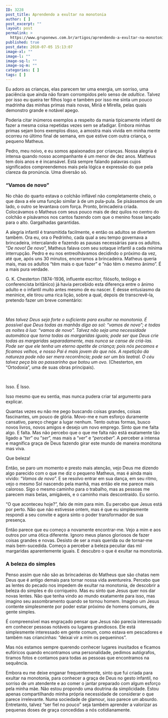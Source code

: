 ```yaml
---
ID: 3228
post_title: Aprendendo a exultar na monotonia
author: [ ]
post_excerpt: ""
layout: post
permalink: >
  https://www.gruponews.com.br/artigos/aprendendo-a-exultar-na-monotonia
published: true
post_date: 2010-07-05 15:13:07
image-xl: ""
image-l: ""
image-sq-l: ""
image-sq-m: ""
categories: [ ]
tags: [ ]
---
```

Eu adoro as crianças, elas parecem ter uma energia, um sorriso, uma paciência que ainda não foram corrompidos pelo senso de <i>adultice</i>. Talvez por isso eu queira ter filhos logo e também por isso me sinta um pouco madrinha das minhas primas mais novas, Miriã e Mirella, pelas quais demonstro grande e notável apego.

Poderia citar inúmeros exemplos a respeito da mania tipicamente infantil de fazer a mesma coisa repetidas vezes sem se afadigar. Embora minhas primas sejam bons exemplos disso, a amostra mais vívida em minha mente ocorreu no último final de semana, em que estive com outra criança, o pequeno Matheus.

Pedro, meu noivo, e eu somos apaixonados por crianças. Nossa alegria é intensa quando nosso acompanhante é um menor de dez anos. Matheus tem dois anos e é incansável. Está sempre falando palavras cujos significados compreendemos mais pela lógica e expressão do que pela clareza da pronúncia. Uma diversão só.
<h3>“Vamos de novo”</h3>
No chão do quarto estava o colchão inflável não completamente cheio, o que dava a ele uma função similar à de um pula-pula. Se pisássemos de um lado, o outro se levantava com força. Pronto, brincadeira criada. Colocávamos o Matheus com seus pouco mais de dez quilos no centro do colchão e pisávamos nos cantos fazendo com que o menino fosse lançado para o alto. Gargalhadas garantidas.

A alegria infantil é transmitida facilmente, e então os adultos se divertem também. Ora eu, ora o Pedrinho, cada qual a seu tempo governava a brincadeira, intercalando e fazendo as pausas necessárias para os adultos. “<i>De novo! De novo</i>”, Matheus falava com seu sotaque infantil a cada mínima interrupção. Pedro e eu nos entreolhávamos decidindo o próximo da vez, até que, após uns 30 minutos, encerramos a brincadeira. Matheus queria mais, mas os adultos “têm mais o que fazer” e “não têm o mesmo ânimo”. É a mais pura verdade.

G. K. Chesterton (1874-1936, influente escritor, filósofo, teólogo e conferencista britânico) já havia percebido esta diferença entre o ânimo adulto e o infantil muito antes mesmo de eu nascer. E desse entusiasmo da meninice, ele tirou uma rica lição, sobre a qual, depois de transcrevê-la, pretendo fazer um breve comentário:

&nbsp;

<i>Mas talvez Deus seja forte o suficiente para exultar na monotonia. É possível que Deus todas as manhãs diga ao sol: “vamos de novo”; e todas as noites à lua: “vamos de novo”. Talvez não seja uma necessidade automática que torna todas as margaridas iguais; pode ser que Deus crie todas as margaridas separadamente, mas nunca se canse de criá-las. Pode ser que ele tenha um eterno apetite de criança; pois nós pecamos e ficamos velhos, e nosso Pai é mais jovem do que nós. A repetição da natureza pode não ser mera recorrência; pode ser um </i><i>bis</i><i> teatral. O céu talvez peça </i><i>bis</i><i> ao passarinho que botou um ovo. </i>(Chesterton, em “Ortodoxia”, uma de suas obras principais).

&nbsp;

Isso. É Isso.

Isso mesmo que eu sentia, mas nunca pudera criar tal argumento para explicar.

Quantas vezes eu não me pego buscando coisas grandes, coisas fascinantes, um pouco de glória. Movo-me e num esforço duramente cansativo, pareço chegar a lugar nenhum. Tento outras formas, busco novos livros, novos amigos e desejo um novo emprego. Sinto que me falta algo. E falta. Mas não percebo que o que me falta não está exatamente tão ligado a “<i>ter</i>” ou “<i>ser</i>”, mas mais a “<i>ver</i>” e “<i>perceber</i>”. A perceber a intensa e magnífica graça de Deus fazendo girar este mundo de maneira monótona mas viva.

Que beleza!

Então, se paro um momento e presto mais atenção, vejo Deus me dizendo algo parecido com o que me diz o pequeno Matheus, mas é ainda mais vívido: “<i>Vamos de novo</i>”. E se resolvo entrar em sua dança, em seu ritmo, vejo o mesmo Sol nascendo pela manhã, mas então ele me parece mais caloroso. Sigo o mesmo caminho para o trabalho, mas as pessoas me parecem mais belas, amigáveis, e o caminho mais descontraído. Eu sorrio.

“O que aconteceu hoje?”, falo de mim para mim. Eu percebo que Jesus está por perto. Não que não estivesse ontem, mas é que eu simplesmente respondi a seu convite e agora sinto o poder transformador de sua presença.

Então parece que eu começo a novamente encontrar-me. Vejo a mim e aos outros por uma ótica diferente. Ignoro meus planos gloriosos de fazer coisas grandes e novas. Desisto de ser a mais querida ou de tornar-me mais bem-sucedida. Começo a perceber a beleza peculiar das mil margaridas aparentemente iguais. E descubro o que é exultar na monotonia.
<h3>A beleza do simples</h3>
Penso assim que não são as brincadeiras do Matheus que são chatas nem Deus que é antigo demais para tornar nossa vida aventureira. Percebo que as lentes do pecado nos impedem de exultar na monotonia, de descobrir a beleza do simples e do corriqueiro. Mas eu sinto que Jesus quer nos dar novas lentes. Não que tenha vindo ao mundo exatamente para isso, mas imagino seu assombramento quando se tornou homem. Imagino um Jesus contente simplesmente por poder estar próximo de homens comuns, de gente simples.

É compreensível mas engraçado pensar que Jesus não parecia interessado em conhecer pessoas notáveis ou lugares grandiosos. Ele está simplesmente interessado em gente comum, como estava em pescadores e também nas criancinhas: “deixai vir a mim os pequeninos”.

Mas nós estamos sempre querendo conhecer lugares inusitados e ficamos eufóricos quando encontramos uma personalidade, pedimos autógrafos, tiramos fotos e contamos para todas as pessoas que encontramos na sequência.

Embora eu me deixe enganar frequentemente, sinto que fui criada para exultar na monotonia, para conhecer a graça de Deus no gesto infantil, no sorriso de um atendente e ao comer o jantar preparado com algum esforço pela minha mãe. Não estou propondo uma doutrina da simplicidade. Estou apenas compartilhando minha própria necessidade de considerar o que parece irrelevante. Numa sociedade de glamour, isso parece um absurdo. Entretanto, talvez “ser fiel no pouco” seja também aprender a valorizar as pequenas doses de graça concedidas a nós cotidianamente.